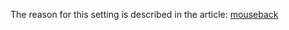 The reason for this setting is described in the article: [mouseback](https://budrich.github.io/blog/mouseback)
